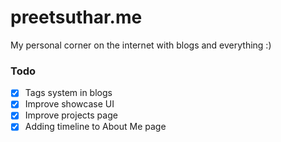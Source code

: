 # preetsuthar.me

My personal corner on the internet with blogs and everything :)

### Todo

- [x] Tags system in blogs
- [x] Improve showcase UI
- [x] Improve projects page
- [x] Adding timeline to About Me page
